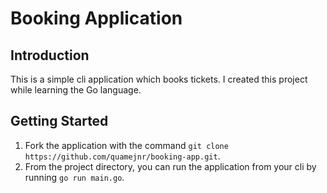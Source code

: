 # Booking Application

## Introduction

This is a simple cli application which books tickets. I created this project while learning the Go language.

## Getting Started
1. Fork the application with the command `git clone https://github.com/quamejnr/booking-app.git`.
2. From the project directory, you can run the application from your cli by running `go run main.go`.
